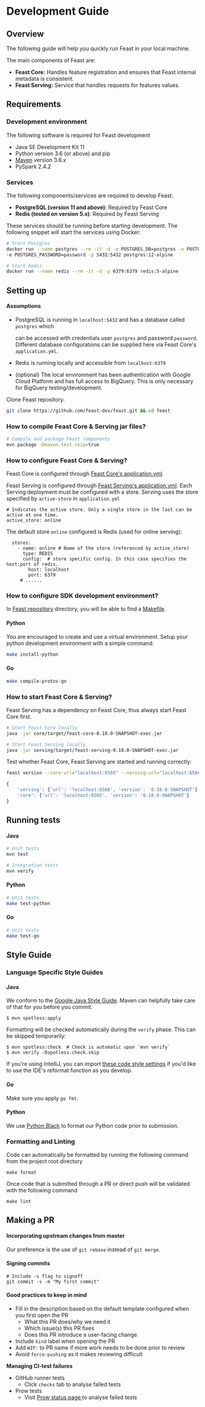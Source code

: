 # Development Guide

## Overview

The following guide will help you quickly run Feast in your local machine.

The main components of Feast are:

* **Feast Core:** Handles feature registration and ensures that Feast internal metadata is consistent.
* **Feast Serving:** Service that handles requests for features values.

## Requirements

### **Development environment**

The following software is required for Feast development

* Java SE Development Kit 11
* Python version 3.6 \(or above\) and pip
* [Maven](https://maven.apache.org/install.html) version 3.6.x
* PySpark 2.4.2

### **Services**

The following components/services are required to develop Feast:

* **PostgreSQL \(version 11 and above\)**: Required by Feast Core
* **Redis \(tested on version 5.x\)**: Required by Feast Serving

These services should be running before starting development. The following snippet will start the services using Docker:

```bash
# Start Postgres
docker run --name postgres --rm -it -d -e POSTGRES_DB=postgres -e POSTGRES_USER=postgres \
-e POSTGRES_PASSWORD=password -p 5432:5432 postgres:12-alpine

# Start Redis
docker run --name redis --rm -it -d -p 6379:6379 redis:5-alpine
```

## Setting up

#### Assumptions

* PostgreSQL is running in `localhost:5432` and has a database called `postgres` which

  can be accessed with credentials user `postgres` and password `password`. Different database configurations can be supplied here via Feast Core's `application.yml`.

* Redis is running locally and accessible from `localhost:6379`
* \(optional\) The local environment has been authentication with Google Cloud Platform and has full access to BigQuery. This is only necessary for BigQuery testing/development.

Clone Feast repository.

```bash
git clone https://github.com/feast-dev/feast.git && cd feast
```

### How to compile Feast Core & Serving jar files?

```bash
# Compile and package Feast components
mvn package -Dmaven.test.skip=true
```

### How to configure Feast Core & Serving?

Feast Core is configured through [Feast Core's application.yml](https://github.com/feast-dev/feast/blob/master/core/src/main/resources/application.yml).

Feast Serving is configured through [Feast Serving's application.yml](https://github.com/feast-dev/feast/blob/master/serving/src/main/resources/application.yml). Each Serving deployment must be configured with a store. Serving uses the store specified by `active-store` in `application.yml`

```text
# Indicates the active store. Only a single store in the last can be active at one time.
active_store: online
```

The default store `online` configured is Redis \(used for online serving\):

```text
  stores:
    - name: online # Name of the store (referenced by active_store)
      type: REDIS 
      config:  # store specific config. In this case specifies the host:port of redis.
        host: localhost
        port: 6379
     # ......
```

### How to configure SDK development environment?

In [Feast repository](https://github.com/feast-dev/feast) directory, you will be able to find a [Makefile](https://github.com/feast-dev/feast/blob/master/Makefile).

#### Python

You are encouraged to create and use a virtual environment. Setup your python development environment with a simple command:

```bash
make install-python
```

#### Go

```bash
make compile-protos-go
```

### How to start Feast Core & Serving?

Feast Serving has a dependency on Feast Core, thus always start Feast Core first.

```bash
# Start Feast Core locally
java -jar core/target/feast-core-0.10.0-SNAPSHOT-exec.jar

# Start Feast Serving locally
java -jar serving/target/feast-serving-0.10.0-SNAPSHOT-exec.jar
```

Test whether Feast Core, Feast Serving are started and running correctly:

```bash
feast version --core-url="localhost:6565" --serving-url="localhost:6566"
```

```javascript
{
    'serving': {'url': 'localhost:6566', 'version': '0.10.0-SNAPSHOT'},
    'core': {'url': 'localhost:6565', 'version': '0.10.0-SNAPSHOT'}
}
```

## Running tests

#### Java

```bash
# Unit tests
mvn test

# Integration tests
mvn verify
```

#### Python

```bash
# Unit tests
make test-python
```

#### Go

```bash
# Unit tests
make test-go
```

## Style Guide

### Language Specific Style Guides

#### Java

We conform to the [Google Java Style Guide](https://google.github.io/styleguide/javaguide.html). Maven can helpfully take care of that for you before you commit:

```text
$ mvn spotless:apply
```

Formatting will be checked automatically during the `verify` phase. This can be skipped temporarily:

```text
$ mvn spotless:check  # Check is automatic upon `mvn verify`
$ mvn verify -Dspotless.check.skip
```

If you're using IntelliJ, you can import [these code style settings](https://github.com/google/styleguide/blob/gh-pages/intellij-java-google-style.xml) if you'd like to use the IDE's reformat function as you develop.

#### Go

Make sure you apply `go fmt`.

#### Python

We use [Python Black](https://github.com/psf/black) to format our Python code prior to submission.

### Formatting and Linting

Code can automatically be formatted by running the following command from the project root directory

```text
make format
```

Once code that is submitted through a PR or direct push will be validated with the following command

```text
make lint
```

## Making a PR

#### Incorporating upstream changes from master

Our preference is the use of `git rebase` instead of `git merge`.

#### Signing commits

```text
# Include -s flag to signoff
git commit -s -m "My first commit"
```

#### Good practices to keep in mind

* Fill in the description based on the default template configured when you first open the PR
  * What this PR does/why we need it
  * Which issue\(s\) this PR fixes
  * Does this PR introduce a user-facing change
* Include `kind` label when opening the PR
* Add `WIP:` to PR name if more work needs to be done prior to review
* Avoid `force-pushing` as it makes reviewing difficult

**Managing CI-test failures**

* GitHub runner tests
  * Click `checks` tab to analyse failed tests
* Prow tests
  * Visit [Prow status page ](http://prow.feast.ai/)to analyse failed tests


